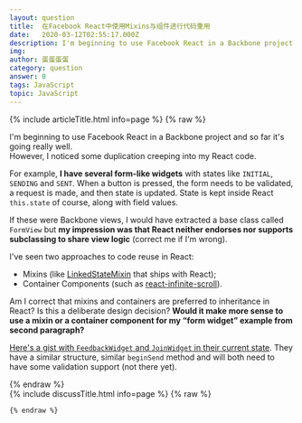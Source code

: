 ```yaml
---
layout: question
title:  在Facebook React中使用Mixins与组件进行代码重用
date:   2020-03-12T02:55:17.000Z
description: I'm beginning to use Facebook React in a Backbone project and so far it's goi...
img: 
author: 蛋蛋蛋蛋
category: question
answer: 0
tags: JavaScript
topic: JavaScript
---
```

<div class="article-root">
  <div class="article">
    {% include articleTitle.html info=page %}
    {% raw %}
    <div class="article-content"><p>I'm beginning to use Facebook React in a Backbone project and so far it's going really well.<br>
However, I noticed some duplication creeping into my React code.</p>

<p>For example, <strong>I have several form-like widgets</strong> with states like <code>INITIAL</code>, <code>SENDING</code> and <code>SENT</code>. When a button is pressed, the form needs to be validated, a request is made, and then state is updated. State is kept inside React <code>this.state</code> of course, along with field values.</p>

<p>If these were Backbone views, I would have extracted a base class called <code>FormView</code> but <strong>my impression was that React neither endorses nor supports subclassing to share view logic</strong> (correct me if I'm wrong).</p>

<p>I've seen two approaches to code reuse in React:</p>

<ul>
<li>Mixins (like <a href="http://facebook.github.io/react/docs/two-way-binding-helpers.html" rel="noreferrer">LinkedStateMixin</a> that ships with React);</li>
<li>Container Components  (such as <a href="https://github.com/guillaumervls/react-infinite-scroll" rel="noreferrer">react-infinite-scroll</a>).</li>
</ul>

<p>Am I correct that mixins and containers are preferred to inheritance in React?  Is this a deliberate design decision?  <strong>Would it make more sense to use a mixin or a container component for my “form widget” example from second paragraph?</strong></p>

<p><a href="https://gist.github.com/gaearon/9070604" rel="noreferrer">Here's a gist with <code>FeedbackWidget</code> and <code>JoinWidget</code> in their current state</a>. They have a similar structure, similar <code>beginSend</code> method and will both need to have some validation support (not there yet).</p></div>
    {% endraw %}
  </div>

  <div class="discuss-wrapper">
    {% include discussTitle.html info=page %}
    {% raw %}
    
    {% endraw %}
  </div>
<div>
